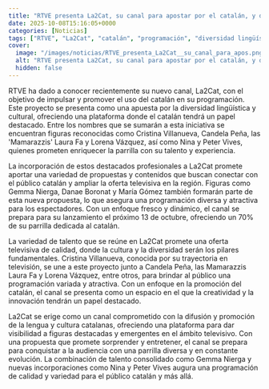 ```yaml
---
title: "RTVE presenta La2Cat, su canal para apostar por el catalán, y detalla cómo será su parrilla y qué fichajes hace"
date: 2025-10-08T15:16:05+0000
categories: [Noticias]
tags: ["RTVE", "La2Cat", "catalán", "programación", "diversidad lingüística", "talento", "cultura", "televisiva."]
cover:
  image: "/images/noticias/RTVE_presenta_La2Cat__su_canal_para_apos.png"
  alt: "RTVE presenta La2Cat, su canal para apostar por el catalán, y detalla cómo será su parrilla y qué fichajes hace"
  hidden: false
---
```


RTVE ha dado a conocer recientemente su nuevo canal, La2Cat, con el objetivo de impulsar y promover el uso del catalán en su programación. Este proyecto se presenta como una apuesta por la diversidad lingüística y cultural, ofreciendo una plataforma donde el catalán tendrá un papel destacado. Entre los nombres que se sumarán a esta iniciativa se encuentran figuras reconocidas como Cristina Villanueva, Candela Peña, las 'Mamarazzis' Laura Fa y Lorena Vázquez, así como Nina y Peter Vives, quienes prometen enriquecer la parrilla con su talento y experiencia.

La incorporación de estos destacados profesionales a La2Cat promete aportar una variedad de propuestas y contenidos que buscan conectar con el público catalán y ampliar la oferta televisiva en la región. Figuras como Gemma Nierga, Danae Boronat y María Gómez también formarán parte de esta nueva propuesta, lo que asegura una programación diversa y atractiva para los espectadores. Con un enfoque fresco y dinámico, el canal se prepara para su lanzamiento el próximo 13 de octubre, ofreciendo un 70% de su parrilla dedicada al catalán.

La variedad de talento que se reúne en La2Cat promete una oferta televisiva de calidad, donde la cultura y la diversidad serán los pilares fundamentales. Cristina Villanueva, conocida por su trayectoria en televisión, se une a este proyecto junto a Candela Peña, las Mamarazzis Laura Fa y Lorena Vázquez, entre otros, para brindar al público una programación variada y atractiva. Con un enfoque en la promoción del catalán, el canal se presenta como un espacio en el que la creatividad y la innovación tendrán un papel destacado.

La2Cat se erige como un canal comprometido con la difusión y promoción de la lengua y cultura catalanas, ofreciendo una plataforma para dar visibilidad a figuras destacadas y emergentes en el ámbito televisivo. Con una propuesta que promete sorprender y entretener, el canal se prepara para conquistar a la audiencia con una parrilla diversa y en constante evolución. La combinación de talento consolidado como Gemma Nierga y nuevas incorporaciones como Nina y Peter Vives augura una programación de calidad y variedad para el público catalán y más allá.

